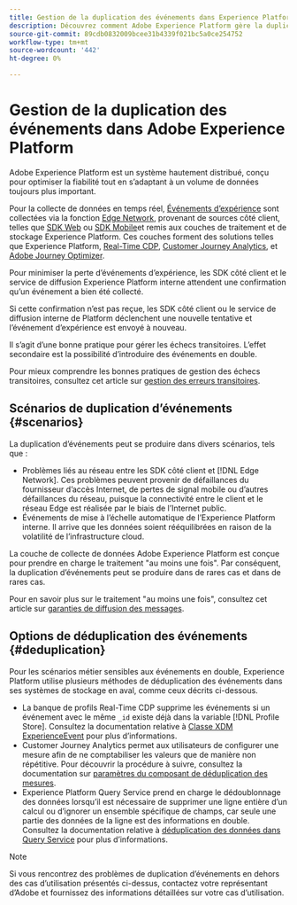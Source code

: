 ```yaml
---
title: Gestion de la duplication des événements dans Experience Platform
description: Découvrez comment Adobe Experience Platform gère la duplication des événements
source-git-commit: 89cdb0832009bcee31b4339f021bc5a0ce254752
workflow-type: tm+mt
source-wordcount: '442'
ht-degree: 0%

---
```



# Gestion de la duplication des événements dans Adobe Experience Platform

Adobe Experience Platform est un système hautement distribué, conçu pour optimiser la fiabilité tout en s’adaptant à un volume de données toujours plus important.

Pour la collecte de données en temps réel, [Événements d’expérience](../xdm/classes/experienceevent.md) sont collectées via la fonction [Edge Network](../edge/home.md#edge-network), provenant de sources côté client, telles que [SDK Web](../edge/home.md) ou [SDK Mobile](https://developer.adobe.com/client-sdks/home/)et remis aux couches de traitement et de stockage Experience Platform. Ces couches forment des solutions telles que Experience Platform, [Real-Time CDP](../rtcdp/home.md), [Customer Journey Analytics](https://experienceleague.adobe.com/docs/analytics-platform/using/cja-overview/cja-overview.html?lang=fr), et [Adobe Journey Optimizer](https://experienceleague.adobe.com/docs/journey-optimizer/using/ajo-home.html?lang=fr).

Pour minimiser la perte d’événements d’expérience, les SDK côté client et le service de diffusion Experience Platform interne attendent une confirmation qu’un événement a bien été collecté.

Si cette confirmation n’est pas reçue, les SDK côté client ou le service de diffusion interne de Platform déclenchent une nouvelle tentative et l’événement d’expérience est envoyé à nouveau.

Il s’agit d’une bonne pratique pour gérer les échecs transitoires. L’effet secondaire est la possibilité d’introduire des événements en double.

Pour mieux comprendre les bonnes pratiques de gestion des échecs transitoires, consultez cet article sur [gestion des erreurs transitoires](https://learn.microsoft.com/en-us/azure/architecture/best-practices/transient-faults).

## Scénarios de duplication d’événements {#scenarios}

La duplication d’événements peut se produire dans divers scénarios, tels que :

* Problèmes liés au réseau entre les SDK côté client et [!DNL Edge Network]. Ces problèmes peuvent provenir de défaillances du fournisseur d’accès Internet, de pertes de signal mobile ou d’autres défaillances du réseau, puisque la connectivité entre le client et le réseau Edge est réalisée par le biais de l’Internet public.
* Événements de mise à l’échelle automatique de l’Experience Platform interne. Il arrive que les données soient rééquilibrées en raison de la volatilité de l’infrastructure cloud.

La couche de collecte de données Adobe Experience Platform est conçue pour prendre en charge le traitement &quot;au moins une fois&quot;. Par conséquent, la duplication d’événements peut se produire dans de rares cas et dans de rares cas.

Pour en savoir plus sur le traitement &quot;au moins une fois&quot;, consultez cet article sur [garanties de diffusion des messages](https://docs.confluent.io/kafka/design/delivery-semantics.html).

## Options de déduplication des événements {#deduplication}

Pour les scénarios métier sensibles aux événements en double, Experience Platform utilise plusieurs méthodes de déduplication des événements dans ses systèmes de stockage en aval, comme ceux décrits ci-dessous.

* La banque de profils Real-Time CDP supprime les événements si un événement avec le même `_id` existe déjà dans la variable [!DNL Profile Store]. Consultez la documentation relative à [Classe XDM ExperienceEvent](../xdm/classes/experienceevent.md) pour plus d’informations.
* Customer Journey Analytics permet aux utilisateurs de configurer une mesure afin de ne comptabiliser les valeurs que de manière non répétitive. Pour découvrir la procédure à suivre, consultez la documentation sur [paramètres du composant de déduplication des mesures](https://experienceleague.adobe.com/docs/analytics-platform/using/cja-dataviews/component-settings/metric-deduplication.html?lang=fr).
* Experience Platform Query Service prend en charge le dédoublonnage des données lorsqu’il est nécessaire de supprimer une ligne entière d’un calcul ou d’ignorer un ensemble spécifique de champs, car seule une partie des données de la ligne est des informations en double. Consultez la documentation relative à [déduplication des données dans Query Service](../query-service/key-concepts/deduplication.md) pour plus d’informations.

>[!NOTE]
>
>Si vous rencontrez des problèmes de duplication d’événements en dehors des cas d’utilisation présentés ci-dessus, contactez votre représentant d’Adobe et fournissez des informations détaillées sur votre cas d’utilisation.